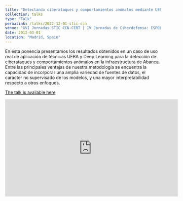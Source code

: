 ```yaml
---
title: "Detectando ciberataques y comportamientos anómalos mediante UEBA - Un caso de uso real en Abanca"
collection: talks
type: "Talk"
permalink: /talks/2022-12-01-stic-ccn
venue: "XVI Jornadas STIC CCN-CERT | IV Jornadas de Ciberdefensa: ESPDEF-CERT"
date: 2012-03-01
location: "Madrid, Spain"
---
```


En esta ponencia presentamos los resultados obtenidos en un caso de uso real de aplicación de técnicas UEBA y Deep Learning para la detección de ciberataques y comportamientos anómalos en la infraestructura de Abanca. Entre las principales ventajas de nuestra metodología se encuentra la capacidad de incorporar una amplia variedad de fuentes de datos, el carácter no supervisado de los modelos, y una mayor interpretabilidad respecto a otros enfoques.

[The talk is available here](https://www.youtube.com/watch?v=Y-Gc1gJmLa8&list=PLIZWmGs0YDoc8piDCE8hY_jNnY05vBN0R&index=59)

<iframe width="560" height="315" src="https://www.youtube.com/embed/Y-Gc1gJmLa8?si=K2yXSAEs2BkrDDUX" title="Detectando ciberataques y comportamientos anómalos mediante UEBA - Un caso de uso real en Abanca" frameborder="0" allow="accelerometer; autoplay; clipboard-write; encrypted-media; gyroscope; picture-in-picture; web-share" allowfullscreen></iframe>